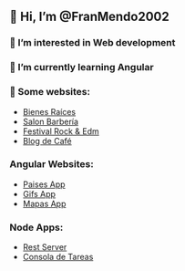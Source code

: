 ## 👋 Hi, I’m @FranMendo2002
### 👀 I’m interested in Web development
### 🌱 I’m currently learning Angular
### 💞️ Some websites:
  - [Bienes Raíces](https://bienesraicesmendoza.netlify.app)
  - [Salon Barbería](https://app-salon-mendoza.netlify.app)
  - [Festival Rock & Edm](https://festival-rockandedm.netlify.app)
  - [Blog de Café](https://blog-de-cafe-francomendoza.netlify.app)

### Angular Websites:
  - [Paises App](https://paisesmendoza.netlify.app)
  - [Gifs App](https://gifsmendoza.netlify.app)
  - [Mapas App](https://github.com/FranMendo2002/mapasApp)
  
### Node Apps:
  - [Rest Server](https://github.com/FranMendo2002/curso-node-restserver)
  - [Consola de Tareas](https://github.com/FranMendo2002/consola-tareas)
  

<!---
FranMendo2002/FranMendo2002 is a ✨ special ✨ repository because its `README.md` (this file) appears on your GitHub profile.
You can click the Preview link to take a look at your changes.
--->
